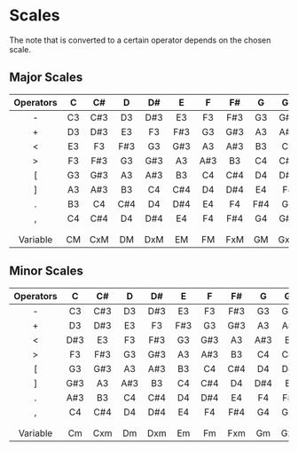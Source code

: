 # Scales

The note that is converted to a certain operator depends on the chosen scale.

## Major Scales

| Operators |  C  | C#  |  D  | D#  |  E  |  F  | F#  |  G  | G#  |  A  | A#  |  B  |
| :-------: | :-: | :-: | :-: | :-: | :-: | :-: | :-: | :-: | :-: | :-: | :-: | :-: |
|     -     | C3  | C#3 | D3  | D#3 | E3  | F3  | F#3 | G3  | G#3 | A3  | A#3 | B3  |
|     +     | D3  | D#3 | E3  | F3  | F#3 | G3  | G#3 | A3  | A#3 | B3  | C4  | C#4 |
|     <     | E3  | F3  | F#3 | G3  | G#3 | A3  | A#3 | B3  | C4  | C#4 | D4  | D#4 |
|     >     | F3  | F#3 | G3  | G#3 | A3  | A#3 | B3  | C4  | C#4 | D4  | D#4 | E4  |
|     [     | G3  | G#3 | A3  | A#3 | B3  | C4  | C#4 | D4  | D#4 | E4  | F4  | F#4 |
|     ]     | A3  | A#3 | B3  | C4  | C#4 | D4  | D#4 | E4  | F4  | F#4 | G4  | G#4 |
|     .     | B3  | C4  | C#4 | D4  | D#4 | E4  | F4  | F#4 | G4  | G#4 | A4  | A#4 |
|     ,     | C4  | C#4 | D4  | D#4 | E4  | F4  | F#4 | G4  | G#4 | A4  | A#4 | B4  |
|           |     |     |     |     |     |     |     |     |     |     |     |     |
|           |     |     |     |     |     |     |     |     |     |     |     |     |
| Variable  | CM  | CxM | DM  | DxM | EM  | FM  | FxM | GM  | GxM | AM  | AxM | BM  |

## Minor Scales

| Operators |  C  | C#  |  D  | D#  |  E  |  F  | F#  |  G  | G#  |  A  | A#  |  B  |
| :-------: | :-: | :-: | :-: | :-: | :-: | :-: | :-: | :-: | :-: | :-: | :-: | :-: |
|     -     | C3  | C#3 | D3  | D#3 | E3  | F3  | F#3 | G3  | G#3 | A3  | A#3 | B3  |
|     +     | D3  | D#3 | E3  | F3  | F#3 | G3  | G#3 | A3  | A#3 | B3  | C4  | C#4 |
|     <     | D#3 | E3  | F3  | F#3 | G3  | G#3 | A3  | A#3 | B3  | C4  | C#4 | D4  |
|     >     | F3  | F#3 | G3  | G#3 | A3  | A#3 | B3  | C4  | C#4 | D4  | D#4 | E4  |
|     [     | G3  | G#3 | A3  | A#3 | B3  | C4  | C#4 | D4  | D#4 | E4  | F4  | F#4 |
|     ]     | G#3 | A3  | A#3 | B3  | C4  | C#4 | D4  | D#4 | E4  | F4  | F#4 | G4  |
|     .     | A#3 | B3  | C4  | C#4 | D4  | D#4 | E4  | F4  | F#4 | G4  | G#4 | A4  |
|     ,     | C4  | C#4 | D4  | D#4 | E4  | F4  | F#4 | G4  | G#4 | A4  | A#4 | B4  |
|           |     |     |     |     |     |     |     |     |     |     |     |     |
|           |     |     |     |     |     |     |     |     |     |     |     |     |
| Variable  | Cm  | Cxm | Dm  | Dxm | Em  | Fm  | Fxm | Gm  | Gxm | Am  | Axm | Bm  |
